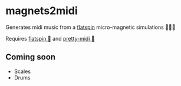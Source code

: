 # magnets2midi
Generates midi music from a [flatspin](https://flatspin.gitlab.io/) micro-magnetic simulations 🧲🎼🎶

Requires [flatspin 🧲](https://flatspin.gitlab.io/) and [pretty-midi 🎵](https://github.com/craffel/pretty-midi)

## Coming soon
* Scales 
* Drums

